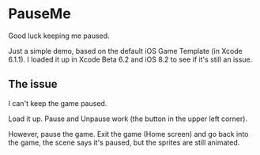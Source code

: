# PauseMe
Good luck keeping me paused.

Just a simple demo, based on the default iOS Game Template (in Xcode 6.1.1). I loaded it up in Xcode Beta 6.2 and iOS 8.2 to see if it's still an issue.

## The issue
I can't keep the game paused.

Load it up. Pause and Unpause work (the button in the upper left corner).

However, pause the game. Exit the game (Home screen) and go back into the game, the scene says it's paused, but the sprites are still animated.
